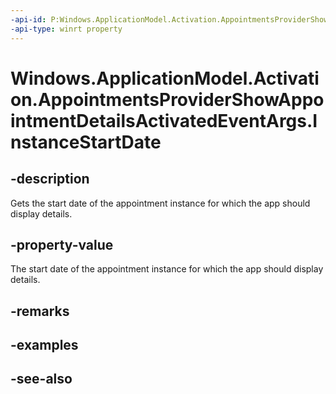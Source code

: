 ----api-id: P:Windows.ApplicationModel.Activation.AppointmentsProviderShowAppointmentDetailsActivatedEventArgs.InstanceStartDate
-api-type: winrt property
---<!-- Property syntaxpublic Windows.Foundation.IReference<Windows.Foundation.DateTime> InstanceStartDate { get; }--># Windows.ApplicationModel.Activation.AppointmentsProviderShowAppointmentDetailsActivatedEventArgs.InstanceStartDate## -descriptionGets the start date of the appointment instance for which the app should display details.## -property-valueThe start date of the appointment instance for which the app should display details.## -remarks## -examples## -see-also